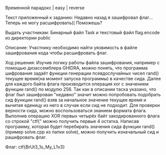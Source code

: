 Временной парадокс | easy | reverse

Текст приложенный к заданию:
Недавно назад я зашифровал флаг... Теперь не могу расшифровать(( Поможешь?

Выдать участникам:
Бинарный файл Task и текстовый файл flag.encode из директории public

Описание:
Участнику необходимо найти уязвимость в файле зашифрования кода чтобы расшифровать флаг.

Ход решения:
Изучив логику работы файла зашифрования, например с помощью дизассемблера GHIDRA, можно понять, что программа шифрования задаёт функции генерации псевдослучайных чисел rand() текущее время(на момент запуска программы) в качестве сида. Далее для каждого байта флага производится операция xor с значением функции rand() по модулю 256. Так как в описании таска указано, что флаг был зашифрован "недавно" значит можно попробовать подобрать сид функции rand() взяв за начальное значение текущее время и вычитая еденицу из него в случае если сид не подходит. Для проверки верности сида, можно воспользоваться знанием формата флага. Выполнив операцию XOR первых четырёх байт закодированного флага со строкой "ctf{" можно получить первые 4 остатка. Написав программу, которая будет перебирать значения сида функции rand() (пример solve.cpp из папки solve), можно получить изначальный сид и рашифровать флаг.

Флаг:
ctf{BrUt3_1s_My_L1v3}
